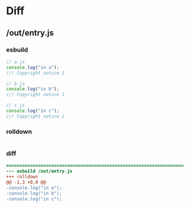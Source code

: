 # Diff
## /out/entry.js
### esbuild
```js
// a.js
console.log("in a");
//! Copyright notice 1

// b.js
console.log("in b");
//! Copyright notice 1

// c.js
console.log("in c");
//! Copyright notice 2
```
### rolldown
```js

```
### diff
```diff
===================================================================
--- esbuild	/out/entry.js
+++ rolldown	
@@ -1,3 +0,0 @@
-console.log("in a");
-console.log("in b");
-console.log("in c");

```